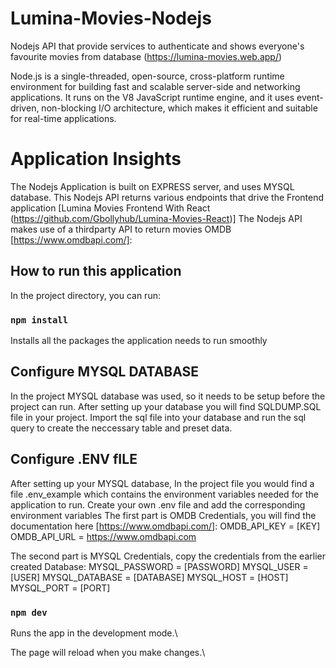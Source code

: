 # Lumina-Movies-Nodejs
Nodejs API that provide services to authenticate and shows everyone's favourite movies from database (https://lumina-movies.web.app/)

Node.js is a single-threaded, open-source, cross-platform runtime environment for building fast and scalable server-side and networking applications. 
It runs on the V8 JavaScript runtime engine, and it uses event-driven, non-blocking I/O architecture, which makes it efficient and suitable for real-time applications.

# Application Insights

The Nodejs Application is built on EXPRESS server, and uses MYSQL database. 
This Nodejs API returns various endpoints that drive the Frontend application [Lumina Movies Frontend With React (https://github.com/Gbollyhub/Lumina-Movies-React)]
The Nodejs API makes use of a thirdparty API to return movies OMDB [https://www.omdbapi.com/]:

## How to run this application

In the project directory, you can run:

### `npm install`
Installs all the packages the application needs to run smoothly

## Configure MYSQL DATABASE
In the project MYSQL database was used, so it needs to be setup before the project can run. After setting up your database you will find SQLDUMP.SQL file in your project.
Import the sql file into your database and run the sql query to create the neccessary table and preset data.

## Configure .ENV fILE
After setting up your MYSQL database,
In the project file you would find a file .env_example which contains the environment variables needed for the application to run.
Create your own .env file and add the corresponding environment variables
The first part is OMDB Credentials, you will find the documentation here [https://www.omdbapi.com/]:
OMDB_API_KEY = [KEY]
OMDB_API_URL = https://www.omdbapi.com

The second part is MYSQL Credentials, copy the credentials from the earlier created Database:
MYSQL_PASSWORD = [PASSWORD]
MYSQL_USER = [USER]
MYSQL_DATABASE = [DATABASE]
MYSQL_HOST = [HOST]
MYSQL_PORT = [PORT]


### `npm dev`

Runs the app in the development mode.\

The page will reload when you make changes.\


